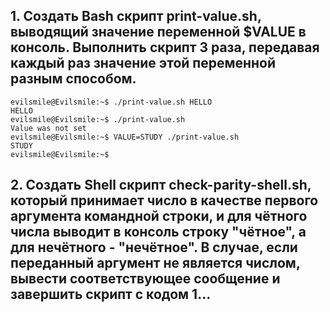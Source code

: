 ## 1. Создать Bash скрипт print-value.sh, выводящий значение переменной $VALUE в консоль. Выполнить скрипт 3 раза, передавая каждый раз значение этой переменной разным способом.
```
evilsmile@Evilsmile:~$ ./print-value.sh HELLO
HELLO
evilsmile@Evilsmile:~$ ./print-value.sh
Value was not set
evilsmile@Evilsmile:~$ VALUE=STUDY ./print-value.sh
STUDY
evilsmile@Evilsmile:~$ 
```
## 2. Создать Shell скрипт check-parity-shell.sh, который принимает число в качестве первого аргумента командной строки, и для чётного числа выводит в консоль строку "чётное", а для нечётного - "нечётное". В случае, если переданный аргумент не является числом, вывести соответствующее сообщение и завершить скрипт с кодом 1...
```
